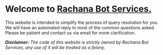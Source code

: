 <h1>Welcome to <a href="https://github.com/rachana703/cs648_assignments/blob/main/Assignment_1/index.html">Rachana Bot Services.</a></h1>

<p>This website is intended to simplify the process of query resolution for you. We will have an automated reply to most of the common questions asked. Please be patient and contact us via email for more clarification.</p>

<i><b>Disclaimer:</b> The code of this website is strictly owned by Rachana Bot Services, any use of it will be treated as a felony.</i>
